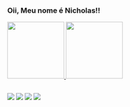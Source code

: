 ### Oii, Meu nome é Nicholas!!
 <div>
  <a href="https://github.com/nicholasgdml">
  <img height="130em" src="https://github-readme-stats.vercel.app/api?username=nicholasgdml&show_icons=true&theme=tokyonight&include_all_commits=true&count_private=true"/>
  <img height="130em" src="https://github-readme-stats.vercel.app/api/top-langs/?username=nicholasgdml&layout=compact&langs_count=7&theme=tokyonight"/>
</div>
 
 ##
 
<div> 
  <a href="https://api.whatsapp.com/send?phone=5511955409118" target="_blank"><img src="https://img.shields.io/badge/WhatsApp-25D366?style=for-the-badge&logo=whatsapp&logoColor=white" target="_blank"></a>
  <a href="https://instagram.com/nicholasgdml" target="_blank"><img src="https://img.shields.io/badge/-Instagram-%23E4405F?style=for-the-badge&logo=instagram&logoColor=white" target="_blank"></a>
  <a href = "mailto:nicholasgdml@gmail.com"><img src="https://img.shields.io/badge/-Gmail-%23333?style=for-the-badge&logo=gmail&logoColor=white" target="_blank"></a>
  <a href="https://www.linkedin.com/in/nicholasgdml/" target="_blank"><img src="https://img.shields.io/badge/-LinkedIn-%230077B5?style=for-the-badge&logo=linkedin&logoColor=white" target="_blank"></a> 
 </div>
